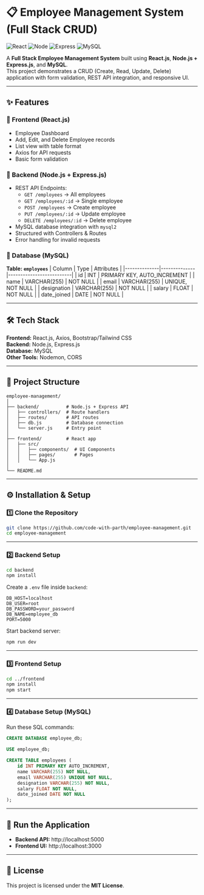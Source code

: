 # 📋 Employee Management System (Full Stack CRUD)

![React](https://img.shields.io/badge/Frontend-ReactJS-61DBFB?style=for-the-badge&logo=react&logoColor=white)
![Node](https://img.shields.io/badge/Backend-NodeJS-3C873A?style=for-the-badge&logo=node.js&logoColor=white)
![Express](https://img.shields.io/badge/Framework-ExpressJS-black?style=for-the-badge&logo=express&logoColor=white)
![MySQL](https://img.shields.io/badge/Database-MySQL-00618A?style=for-the-badge&logo=mysql&logoColor=white)

A **Full Stack Employee Management System** built using **React.js**, **Node.js + Express.js**, and **MySQL**.  
This project demonstrates a CRUD (Create, Read, Update, Delete) application with form validation, REST API integration, and responsive UI.

---

## ✨ Features

### 🔹 Frontend (React.js)
- Employee Dashboard
- Add, Edit, and Delete Employee records
- List view with table format
- Axios for API requests
- Basic form validation

### 🔹 Backend (Node.js + Express.js)
- REST API Endpoints:
  - `GET /employees` → All employees
  - `GET /employees/:id` → Single employee
  - `POST /employees` → Create employee
  - `PUT /employees/:id` → Update employee
  - `DELETE /employees/:id` → Delete employee
- MySQL database integration with `mysql2`
- Structured with Controllers & Routes
- Error handling for invalid requests

### 🔹 Database (MySQL)
**Table: `employees`**
| Column       | Type         | Attributes               |
|--------------|--------------|--------------------------|
| id           | INT          | PRIMARY KEY, AUTO_INCREMENT |
| name         | VARCHAR(255) | NOT NULL                 |
| email        | VARCHAR(255) | UNIQUE, NOT NULL         |
| designation  | VARCHAR(255) | NOT NULL                 |
| salary       | FLOAT        | NOT NULL                 |
| date_joined  | DATE         | NOT NULL                 |

---

## 🛠️ Tech Stack
**Frontend:** React.js, Axios, Bootstrap/Tailwind CSS  
**Backend:** Node.js, Express.js  
**Database:** MySQL  
**Other Tools:** Nodemon, CORS

---

## 📂 Project Structure
```
employee-management/
│
├── backend/          # Node.js + Express API
│   ├── controllers/  # Route handlers
│   ├── routes/       # API routes
│   ├── db.js         # Database connection
│   └── server.js     # Entry point
│
├── frontend/         # React app
│   ├── src/
│   │   ├── components/  # UI Components
│   │   ├── pages/       # Pages
│   │   └── App.js
│
└── README.md
```

---

## ⚙️ Installation & Setup

### 1️⃣ Clone the Repository
```bash
git clone https://github.com/code-with-parth/employee-management.git
cd employee-management
```

---

### 2️⃣ Backend Setup
```bash
cd backend
npm install
```

Create a `.env` file inside `backend`:
```env
DB_HOST=localhost
DB_USER=root
DB_PASSWORD=your_password
DB_NAME=employee_db
PORT=5000
```

Start backend server:
```bash
npm run dev
```

---

### 3️⃣ Frontend Setup
```bash
cd ../frontend
npm install
npm start
```

---

### 4️⃣ Database Setup (MySQL)
Run these SQL commands:
```sql
CREATE DATABASE employee_db;

USE employee_db;

CREATE TABLE employees (
    id INT PRIMARY KEY AUTO_INCREMENT,
    name VARCHAR(255) NOT NULL,
    email VARCHAR(255) UNIQUE NOT NULL,
    designation VARCHAR(255) NOT NULL,
    salary FLOAT NOT NULL,
    date_joined DATE NOT NULL
);
```

---

## 🚀 Run the Application
- **Backend API:** http://localhost:5000  
- **Frontend UI:** http://localhost:3000

---

## 📜 License
This project is licensed under the **MIT License**.
